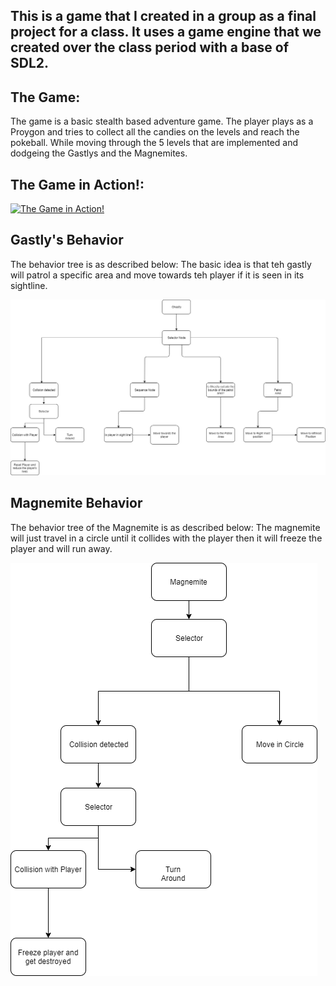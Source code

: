 ## This is a game that I created in a group as a final project for a class. It uses a game engine that we created over the class period with a base of SDL2.

## The Game:

The game is a basic stealth based adventure game.
The player plays as a Proygon and tries to collect all the candies on the levels and reach the pokeball.
While moving through the 5 levels that are implemented and dodgeing the Gastlys and the Magnemites.

## The Game in Action!:

[![The Game in Action!](https://img.youtube.com/vi/https://www.youtube.com/watch?v=1Qecemx5vz8&feature=youtu.be/0.jpg)](https://www.youtube.com/watch?v=https://www.youtube.com/watch?v=1Qecemx5vz8&feature=youtu.be)

## Gastly's Behavior
The behavior tree is as described below:
The basic idea is that teh gastly will patrol a specific area and move towards teh player if it is seen in its sightline.

<img src=Gastly_Behavior.png/>

## Magnemite Behavior
The behavior tree of the Magnemite is as described below:
The magnemite will just travel in a circle until it collides with the player then it will freeze the player and will run away.

<img src= Magnemite.png/>
